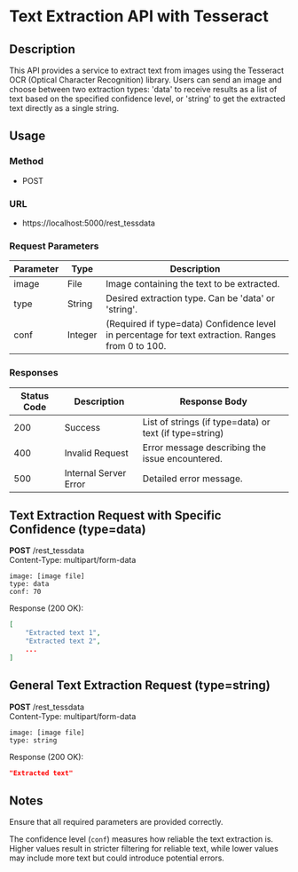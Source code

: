 # Text Extraction API with Tesseract

## Description
This API provides a service to extract text from images using the Tesseract OCR (Optical Character Recognition) library. Users can send an image and choose between two extraction types: 'data' to receive results as a list of text based on the specified confidence level, or 'string' to get the extracted text directly as a single string.

## Usage
### Method
- POST

### URL
- https://localhost:5000/rest_tessdata

### Request Parameters

| Parameter | Type    | Description                                                                                   |
|-----------|---------|-----------------------------------------------------------------------------------------------|
| image     | File    | Image containing the text to be extracted.                                                   |
| type      | String  | Desired extraction type. Can be 'data' or 'string'.                                           |
| conf      | Integer | (Required if type=data) Confidence level in percentage for text extraction. Ranges from 0 to 100. |

### Responses

| Status Code | Description                   | Response Body                                      |
|-------------|-------------------------------|---------------------------------------------------|
| 200         | Success                       | List of strings (if type=data) or text (if type=string) |
| 400         | Invalid Request               | Error message describing the issue encountered.   |
| 500         | Internal Server Error         | Detailed error message.                           |

## Text Extraction Request with Specific Confidence (type=data)

**POST** /rest_tessdata  
Content-Type: multipart/form-data  

```plaintext
image: [image file]
type: data
conf: 70
```

Response (200 OK):
```json
[
    "Extracted text 1",
    "Extracted text 2",
    ...
]
```

## General Text Extraction Request (type=string)

**POST** /rest_tessdata  
Content-Type: multipart/form-data  

```plaintext
image: [image file]
type: string
```

Response (200 OK):
```json
"Extracted text"
```

## Notes

Ensure that all required parameters are provided correctly.

The confidence level (`conf`) measures how reliable the text extraction is. Higher values result in stricter filtering for reliable text, while lower values may include more text but could introduce potential errors.
